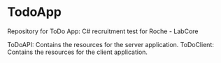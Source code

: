 # TodoApp
Repository for ToDo App: C# recruitment test for Roche - LabCore

ToDoAPI: Contains the resources for the server application.
ToDoClient: Contains the resources for the client application.

